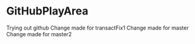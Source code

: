 # GitHubPlayArea
Trying out github
Change made for transactFix1
Change made for master
Change made for master2